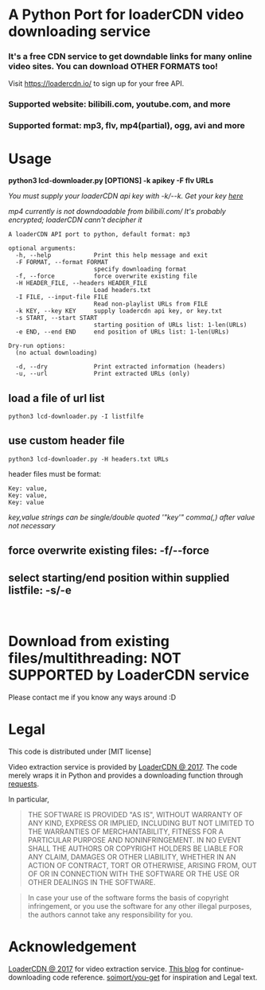 # A Python Port for loaderCDN video downloading service

### It's a free CDN service to get downdable links for many online video sites. You can download OTHER FORMATS too!
Visit https://loadercdn.io/ to sign up for your free API.

### Supported website: bilibili.com, youtube.com, and more
### Supported format: mp3, flv, mp4(partial), ogg, avi and more

# Usage

**python3 lcd-downloader.py [OPTIONS] -k apikey -F flv URLs**

*You must supply your loaderCDN api key with -k/--k. Get your key [here](https://loadercdn.io/)*

*mp4 currently is not downdoadable from bilibili.com/ It's probably encrypted; loaderCDN cann't decipher it*

```
A loaderCDN API port to python, default format: mp3

optional arguments:
  -h, --help            Print this help message and exit
  -F FORMAT, --format FORMAT
                        specify downloading format
  -f, --force           force overwrite existing file
  -H HEADER_FILE, --headers HEADER_FILE
                        Load headers.txt
  -I FILE, --input-file FILE
                        Read non-playlist URLs from FILE
  -k KEY, --key KEY     supply loadercdn api key, or key.txt
  -s START, --start START
                        starting position of URLs list: 1-len(URLs)
  -e END, --end END     end position of URLs list: 1-len(URLs)

Dry-run options:
  (no actual downloading)

  -d, --dry             Print extracted information (headers)
  -u, --url             Print extracted URLs (only)
```

## load a file of url list
`python3 lcd-downloader.py -I listfilfe`

## use custom header file
`python3 lcd-downloader.py -H headers.txt URLs`

header files must be format:
```
Key: value,
Key: value,
Key: value
```
*key,value strings can be single/double quoted \'\"key\'\"*
*comma(,) after value not necessary*

## force overwrite existing files: -f/--force

## select starting/end position within supplied listfile: -s/-e

&nbsp;

# Download from existing files/multithreading: NOT SUPPORTED by LoaderCDN service
Please contact me if you know any ways around :D

# Legal
This code is distributed under [MIT license]

Video extraction service is provided by [LoaderCDN @ 2017](https://loadercdn.io/). The code merely wraps it in Python and provides a downloading function through [requests](http://docs.python-requests.org/en/master/).

In particular,
> THE SOFTWARE IS PROVIDED "AS IS", WITHOUT WARRANTY OF ANY KIND, EXPRESS OR IMPLIED, INCLUDING BUT NOT LIMITED TO THE WARRANTIES OF MERCHANTABILITY, FITNESS FOR A PARTICULAR PURPOSE AND NONINFRINGEMENT. IN NO EVENT SHALL THE AUTHORS OR COPYRIGHT HOLDERS BE LIABLE FOR ANY CLAIM, DAMAGES OR OTHER LIABILITY, WHETHER IN AN ACTION OF CONTRACT, TORT OR OTHERWISE, ARISING FROM, OUT OF OR IN CONNECTION WITH THE SOFTWARE OR THE USE OR OTHER DEALINGS IN THE SOFTWARE.

> In case your use of the software forms the basis of copyright infringement, or you use the software for any other illegal purposes, the authors cannot take any responsibility for you.

# Acknowledgement
[LoaderCDN @ 2017](https://loadercdn.docs.apiary.io) for video extraction service.
[This blog](https://www.leavesongs.com/PYTHON/resume-download-from-break-point-tool-by-python.html) for continue-downloading code reference.
[soimort/you-get](https://github.com/soimort/you-get) for inspiration and Legal text.
